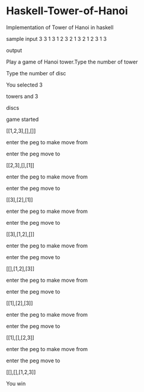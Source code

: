 # Haskell-Tower-of-Hanoi
Implementation of Tower of Hanoi in haskell

sample input
3
3
1
3
1
2
3
2
1
3
2
1
2
3
1
3







output


Play a game of Hanoi tower.Type the number of tower 

Type the number of disc

You selected 3

 towers and 3
 
 discs
 
game started

[[1,2,3],[],[]]

enter the peg to make move from

enter the peg move to

[[2,3],[],[1]]

enter the peg to make move from

enter the peg move to

[[3],[2],[1]]

enter the peg to make move from

enter the peg move to

[[3],[1,2],[]]

enter the peg to make move from

enter the peg move to

[[],[1,2],[3]]

enter the peg to make move from

enter the peg move to

[[1],[2],[3]]

enter the peg to make move from

enter the peg move to

[[1],[],[2,3]]

enter the peg to make move from

enter the peg move to

[[],[],[1,2,3]]

You win
